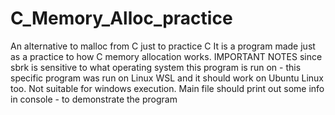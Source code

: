 # C_Memory_Alloc_practice
An alternative to malloc from C just to practice C
It is a program made just as a practice to how C memory allocation works.
IMPORTANT NOTES
since sbrk is sensitive to what operating system this program is run on - this specific program was run on Linux WSL and it should work on Ubuntu Linux too.
Not suitable for windows execution.
Main file should print out some info in console - to demonstrate the program
